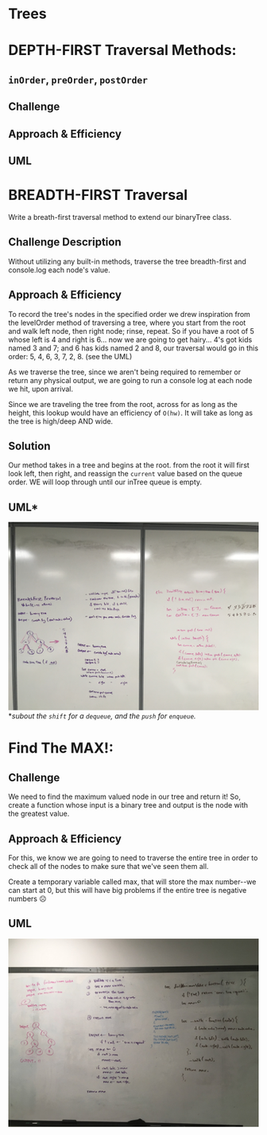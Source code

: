 # Trees
<!-- Short summary or background information -->

# DEPTH-FIRST Traversal Methods:
## `inOrder`, `preOrder`, `postOrder`

## Challenge
<!-- Description of the challenge -->

## Approach & Efficiency
<!-- What approach did you take? Why? What is the Big O space/time for this approach? -->

## UML
<!-- Description of each method publicly available in each of your trees -->


# BREADTH-FIRST Traversal
Write a breath-first traversal method to extend our binaryTree class. 

## Challenge Description
Without utilizing any built-in methods, traverse the tree breadth-first and console.log each node's value.

## Approach & Efficiency
To record the tree's nodes in the specified order we drew inspiration from the levelOrder method of traversing a tree, where you start from the root and walk left node, then right node; rinse, repeat. So if you have a root of 5 whose left is 4 and right is 6... now we are going to get hairy... 4's got kids named 3 and 7; and 6 has kids named 2 and 8, our traversal would go in this order: 5, 4, 6, 3, 7, 2, 8. (see the UML)

As we traverse the tree, since we aren't being required to remember or return any physical output, we are going to run a console log at each node we hit, upon arrival.

Since we are traveling the tree from the root, across for as long as the height, this lookup would have an efficiency of `O(hw)`. It will take as long as the tree is high/deep AND wide.

## Solution
Our method takes in a tree and begins at the root. from the root it will first look left, then right, and reassign the `current` value based on the queue order. WE will loop through until our inTree queue is empty.

## UML*
![whiteboarding for the breadth traversal](breadthuml.JPG)
**subout the `shift` for a `dequeue`, and the `push` for  `enqueue`.* 


# Find The MAX!:
## Challenge
We need to find the maximum valued node in our tree and return it! So, create a function whose input is a binary tree and output is the node with the greatest value.

## Approach & Efficiency
For this, we know we are going to need to traverse the entire tree in order to check all of the nodes to make sure that we've seen them all. 

Create a temporary variable called max, that will store the max number--we can start at 0, but this will have big problems if the entire tree is negative numbers ☹️

## UML
![max uml!](maxuml.jpg)